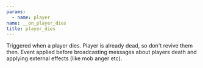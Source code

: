 ```yaml
---
params:
  - name: player
name: __on_player_dies
title: player_dies
---
```


Triggered when a player dies. Player is already dead, so don't revive them then.
Event applied before broadcasting messages about players death and applying
external effects (like mob anger etc).

